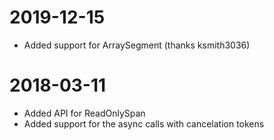 # 2019-12-15
- Added support for ArraySegment (thanks ksmith3036)
# 2018-03-11
- Added API for ReadOnlySpan
- Added support for the async calls with cancelation tokens